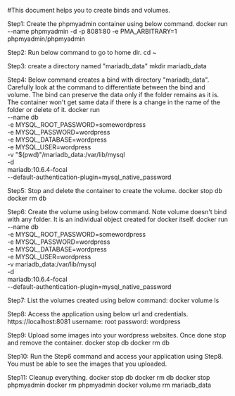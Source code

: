 #This document helps you to create binds and volumes. 

Step1: Create the phpmyadmin container using below command.
docker run --name phpmyadmin -d -p 8081:80 -e PMA_ARBITRARY=1 phpmyadmin/phpmyadmin

Step2: Run below command to go to home dir.
cd ~

Step3: create a directory named "mariadb_data"
mkdir mariadb_data


Step4: Below command creates a bind with directory "mariadb_data". Carefully look at the command to differentiate between the bind and volume. The bind can preserve the data only if the folder remains as it is. The container won't get same data if there is a change in the name of the folder or delete of it.
docker run \
 --name db \
 -e MYSQL_ROOT_PASSWORD=somewordpress \
 -e MYSQL_PASSWORD=wordpress \
 -e MYSQL_DATABASE=wordpress \
 -e MYSQL_USER=wordpress \
 -v "$(pwd)"/mariadb_data:/var/lib/mysql \
 -d \
 mariadb:10.6.4-focal \
 --default-authentication-plugin=mysql_native_password

Step5: Stop and delete the container to create the volume.
docker stop db
docker rm db

Step6: Create the volume using below command. Note volume doesn't bind with any folder. It is an individual object created for docker itself. 
docker run \
 --name db \
 -e MYSQL_ROOT_PASSWORD=somewordpress \
 -e MYSQL_PASSWORD=wordpress \
 -e MYSQL_DATABASE=wordpress \
 -e MYSQL_USER=wordpress \
 -v mariadb_data:/var/lib/mysql \
 -d \
 mariadb:10.6.4-focal \
 --default-authentication-plugin=mysql_native_password

Step7: List the volumes created using below command:
docker volume ls

Step8: Access the application using below url and credentials.
https://localhost:8081 
username: root
password: wordpress

Step9: Upload some images into your wordpress websites. Once done stop and remove the container. 
docker stop db
docker rm db

Step10: Run the Step6 command and access your application using Step8. You must be able to see the images that you uploaded.

Step11: Cleanup everything.
docker stop db
docker rm db
docker stop phpmyadmin
docker rm phpmyadmin
docker volume rm mariadb_data